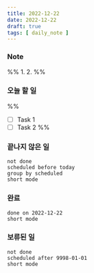 ```yaml
---
title: 2022-12-22
date: 2022-12-22
draft: true
tags: [ daily_note ]
---
```


### Note
%%
	1. 
	2. 
%%

### 오늘 할 일
%%
- [ ] Task 1
- [ ] Task 2
%%

### 끝나지 않은 일
```tasks
not done
scheduled before today
group by scheduled
short mode
```

### 완료
```tasks
done on 2022-12-22
short mode
```

### 보류된 일
```tasks
not done
scheduled after 9998-01-01
short mode
```